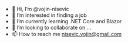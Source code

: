 - 👋 Hi, I’m @vojin-nisevic
- 👀 I’m interested in finding a job 
- 🌱 I’m currently learning .NET Core and Blazor
- 💞️ I’m looking to collaborate on ...
- 📫 How to reach me nisevic.vojin@gmail.com

<!---
vojin-nisevic/vojin-nisevic is a ✨ special ✨ repository because its `README.md` (this file) appears on your GitHub profile.
You can click the Preview link to take a look at your changes.
--->
